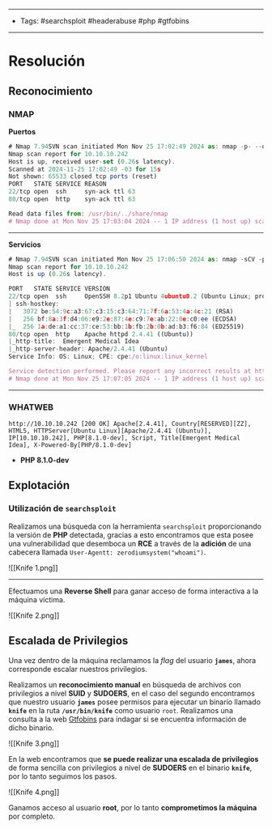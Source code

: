 ----
- Tags: #searchsploit #headerabuse #php #gtfobins
----
# Resolución

## Reconocimiento

### NMAP

**Puertos**
```js
# Nmap 7.94SVN scan initiated Mon Nov 25 17:02:49 2024 as: nmap -p- --open --min-rate 5000 -vvv -n -Pn -oN allPorts 10.10.10.242
Nmap scan report for 10.10.10.242
Host is up, received user-set (0.26s latency).
Scanned at 2024-11-25 17:02:49 -03 for 15s
Not shown: 65533 closed tcp ports (reset)
PORT   STATE SERVICE REASON
22/tcp open  ssh     syn-ack ttl 63
80/tcp open  http    syn-ack ttl 63

Read data files from: /usr/bin/../share/nmap
# Nmap done at Mon Nov 25 17:03:04 2024 -- 1 IP address (1 host up) scanned in 14.86 seconds
```

---

**Servicios**
```js
# Nmap 7.94SVN scan initiated Mon Nov 25 17:06:50 2024 as: nmap -sCV -p22,80 -oN services 10.10.10.242
Nmap scan report for 10.10.10.242
Host is up (0.26s latency).

PORT   STATE SERVICE VERSION
22/tcp open  ssh     OpenSSH 8.2p1 Ubuntu 4ubuntu0.2 (Ubuntu Linux; protocol 2.0)
| ssh-hostkey: 
|   3072 be:54:9c:a3:67:c3:15:c3:64:71:7f:6a:53:4a:4c:21 (RSA)
|   256 bf:8a:3f:d4:06:e9:2e:87:4e:c9:7e:ab:22:0e:c0:ee (ECDSA)
|_  256 1a:de:a1:cc:37:ce:53:bb:1b:fb:2b:0b:ad:b3:f6:84 (ED25519)
80/tcp open  http    Apache httpd 2.4.41 ((Ubuntu))
|_http-title:  Emergent Medical Idea
|_http-server-header: Apache/2.4.41 (Ubuntu)
Service Info: OS: Linux; CPE: cpe:/o:linux:linux_kernel

Service detection performed. Please report any incorrect results at https://nmap.org/submit/ .
# Nmap done at Mon Nov 25 17:07:05 2024 -- 1 IP address (1 host up) scanned in 15.90 seconds
```

-----
### WHATWEB

```http
http://10.10.10.242 [200 OK] Apache[2.4.41], Country[RESERVED][ZZ], HTML5, HTTPServer[Ubuntu Linux][Apache/2.4.41 (Ubuntu)], IP[10.10.10.242], PHP[8.1.0-dev], Script, Title[Emergent Medical Idea], X-Powered-By[PHP/8.1.0-dev]
```

- **PHP 8.1.0-dev**

## Explotación

### Utilización de ``searchsploit``

Realizamos una búsqueda con la herramienta ``searchsploit`` proporcionando la versión de **PHP** detectada, gracias a esto encontramos que esta posee una vulnerabilidad que desemboca un **RCE** a través de la **adición** de una cabecera llamada ``User-Agentt: zerodiumsystem("whoami")``.

![[Knife 1.png]]

--------

Efectuamos una **Reverse Shell** para ganar acceso de forma interactiva a la máquina víctima.

![[Knife 2.png]]

## Escalada de Privilegios

Una vez dentro de la máquina reclamamos la *flag* del usuario **``james``**, ahora corresponde escalar nuestros privilegios.

Realizamos un **reconocimiento manual** en búsqueda de archivos con privilegios a nivel **SUID** y **SUDOERS**, en el caso del segundo encontramos que nuestro usuario **``james``** posee permisos para ejecutar un binario llamado **``knife``** en la ruta **``/usr/bin/knife``** como usuario ``root``. Realizamos una consulta a la web [Gtfobins](https://gtfobins.github.io/gtfobins/knife/) para indagar si se encuentra información de dicho binario.

![[Knife 3.png]]

En la web encontramos que **se puede realizar una escalada de privilegios** de forma sencilla con privilegios a nivel de **SUDOERS** en el binario **``knife``**, por lo tanto seguimos los pasos.

![[Knife 4.png]]

Ganamos acceso al usuario **root**, por lo tanto **comprometimos la máquina** por completo.